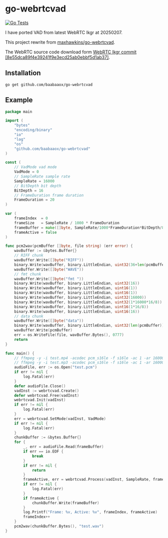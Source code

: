 # go-webrtcvad

[![Go Tests](https://github.com/baabaaox/go-webrtcvad/actions/workflows/go-tests.yml/badge.svg)](https://github.com/baabaaox/go-webrtcvad/actions/workflows/go-tests.yml)

I have ported VAD from latest WebRTC lkgr at 20250207.

This project rewrite from [maxhawkins/go-webrtcvad](https://github.com/maxhawkins/go-webrtcvad).

The WebRTC source code download form [WebRTC lkgr commit [8e55dca89f4e39241f9e3ecd25ab0ebbf5d1ab37]](https://webrtc.googlesource.com/src/+/8e55dca89f4e39241f9e3ecd25ab0ebbf5d1ab37).

## Installation

```shell
go get github.com/baabaaox/go-webrtcvad
```

## Example

```go
package main

import (
	"bytes"
	"encoding/binary"
	"io"
	"log"
	"os"
	"github.com/baabaaox/go-webrtcvad"
)

const (
	// VadMode vad mode
	VadMode = 0
	// SampleRate sample rate
	SampleRate = 16000
	// BitDepth bit depth
	BitDepth = 16
	// FrameDuration frame duration
	FrameDuration = 20
)

var (
	frameIndex  = 0
	frameSize   = SampleRate / 1000 * FrameDuration
	frameBuffer = make([]byte, SampleRate/1000*FrameDuration*BitDepth/8)
	frameActive = false
)

func pcm2wav(pcmBuffer []byte, file string) (err error) {
	wavBuffer := &bytes.Buffer{}
	// RIFF chunk
	wavBuffer.Write([]byte("RIFF"))
	binary.Write(wavBuffer, binary.LittleEndian, uint32(36+len(pcmBuffer)))
	wavBuffer.Write([]byte("WAVE"))
	// fmt chunk
	wavBuffer.Write([]byte("fmt "))
	binary.Write(wavBuffer, binary.LittleEndian, uint32(16))
	binary.Write(wavBuffer, binary.LittleEndian, uint16(1))
	binary.Write(wavBuffer, binary.LittleEndian, uint16(1))
	binary.Write(wavBuffer, binary.LittleEndian, uint32(16000))
	binary.Write(wavBuffer, binary.LittleEndian, uint32(1*16000*16/8))
	binary.Write(wavBuffer, binary.LittleEndian, uint16(1*16/8))
	binary.Write(wavBuffer, binary.LittleEndian, uint16(16))
	// data chunk
	wavBuffer.Write([]byte("data"))
	binary.Write(wavBuffer, binary.LittleEndian, uint32(len(pcmBuffer)))
	wavBuffer.Write(pcmBuffer)
	err = os.WriteFile(file, wavBuffer.Bytes(), 0777)
	return
}

func main() {
	// ffmpeg -y -i test.mp4 -acodec pcm_s16le -f s16le -ac 1 -ar 16000 test.pcm
	// ffmpeg -y -i test.mp3 -acodec pcm_s16le -f s16le -ac 1 -ar 16000 test.pcm
	audioFile, err := os.Open("test.pcm")
	if err != nil {
		log.Fatal(err)
	}
	defer audioFile.Close()
	vadInst := webrtcvad.Create()
	defer webrtcvad.Free(vadInst)
	webrtcvad.Init(vadInst)
	if err != nil {
		log.Fatal(err)
	}
	err = webrtcvad.SetMode(vadInst, VadMode)
	if err != nil {
		log.Fatal(err)
	}
	chunkBuffer := &bytes.Buffer{}
	for {
		_, err = audioFile.Read(frameBuffer)
		if err == io.EOF {
			break
		}
		if err != nil {
			return
		}
		frameActive, err = webrtcvad.Process(vadInst, SampleRate, frameBuffer, frameSize)
		if err != nil {
			log.Fatal(err)
		}
		if frameActive {
			chunkBuffer.Write(frameBuffer)
		}
		log.Printf("Frame: %v, Active: %v", frameIndex, frameActive)
		frameIndex++
	}
	pcm2wav(chunkBuffer.Bytes(), "test.wav")
}
```
